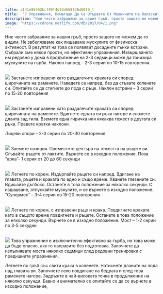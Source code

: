 ```yaml
---
title: a141e85562bcf99f4d93d658f36d60f0_t
mitle:  "7 Упражнения, Помагащи Да Се Отървете От Мазнините На Паласките!"
description: "Ние често забравяме за нашия гръб, просто защото не можем да го видим. Не забелязваме как лишаваме мускулите от физическа активност. В резултат на това се появяват "
image: "https://cdnone.netlify.com/db/2017/04/1.png"
---
```


 <p>Ние често забравяме за нашия гръб, просто защото не можем да го видим. Не забелязваме как лишаваме мускулите от физическа активност. В резултат на това се появяват досадните гънки встрани. Събрали сме някои прости, но ефективни упражнения. Извършването им редовно у дома в продължение на 2-3 седмици може да тонизира мускулите на гърба. Наклон напред – 2-3 серии по 10-15 повторения.</p>       <p> <br/><img src="https://cdnone.netlify.com/db/2017/04/1.png"/> Застанете изправени като раздалечите краката си според широчината на раменете. Наведете се напред, без да сгъвате коленете си. Опитайте се да стигнете до пода с ръце. Наклон встрани – 3 серии по 15-20 повторения</p> <p> <br/><img src="https://cdnone.netlify.com/db/2017/04/2.png"/> Застанете изправени като раздалечите краката си според широчината на раменете. Вдигнете едната си ръка нагоре и сложете дланта зад тила. Вземете една гиричка или някаква тежест в другата си ръка. Правете кратки наклони.</p> <p> Лицеви опори – 2-3 серии по 20-30 повторения</p>      <p> <br/><img src="https://cdnone.netlify.com/db/2017/04/3.png"/> Заемете позиция. Преместете центъра на тежестта на ръцете ви. Сгъвайте ръцете от лактите. Върнете се в изходно положение. Поза “арка”- 1 серия от 20 до 60 секунди</p> <p> <br/><img src="https://cdnone.netlify.com/db/2017/04/4.png"/> Легнете по корем. Издърпайте ръцете си напред. Вдигане на главата, ръцете и краката по едно и също време. Хванете глезените си. Вдишайте дълбоко. Останете в това положение за няколко секунди. С издишване, отпускайте мускулите, и се върнете в изходно положение. “Супермен” – 3-4 серии по 15-20 повторения</p> <p> <br/><img src="https://cdnone.netlify.com/db/2017/04/5.png"/> Легнете по корем, с изправени ръце и крака. Повдигнете краката като в същото време повдигнете и ръцете. Останете в това положение за няколко секунди. Върнете се в изходно положение. Мост – 1-2 серии по 3-5 секудни</p> <p> <br/><img src="https://cdnone.netlify.com/db/2017/04/7.png"/> Това упражнение е изключително ефективно за гърба, но това може да бъде опасно, ако го направите без подготовка. Започнете да изпълнявате моста няколко седмици след редовни тренировки с предишните упражнения.</p>      <p> Легнете по гръб със свити крака в коленете. Натиснете дланите на пода над главата ви. Започнете леко повдигане на бедрата и след това раменете нагоре. Задръжте в най-високата точка в продължение на няколко секунди. Бавно и внимателно се опитайте се да се върнете в изходно положение,</p>       